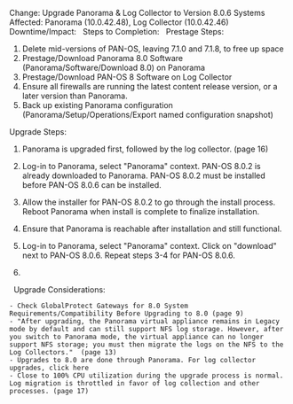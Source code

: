 Change: Upgrade Panorama & Log Collector to Version 8.0.6
Systems Affected: Panorama (10.0.42.48), Log Collector (10.0.42.46)
 
Downtime/Impact: 
 
Steps to Completion:
 
Prestage Steps:
 
1. Delete mid-versions of PAN-OS, leaving 7.1.0 and 7.1.8, to free up space
2. Prestage/Download Panorama 8.0 Software (Panorama/Software/Download 8.0) on Panorama
3. Prestage/Download PAN-OS 8 Software on Log Collector
4. Ensure all firewalls are running the latest content release version, or a later version than Panorama.
5. Back up existing Panorama configuration (Panorama/Setup/Operations/Export named configuration snapshot)


Upgrade Steps:

1. Panorama is upgraded first, followed by the log collector. (page 16)
2. Log-in to Panorama, select "Panorama" context. PAN-OS 8.0.2 is already downloaded to Panorama. PAN-OS 8.0.2 must be installed before PAN-OS 8.0.6 can be installed.
3. Allow the installer for PAN-OS 8.0.2 to go through the install process. Reboot Panorama when install is complete to finalize installation.
4. Ensure that Panorama is reachable after installation and still functional.
5. Log-in to Panorama, select "Panorama" context. Click on "download" next to PAN-OS 8.0.6. Repeat steps 3-4 for PAN-OS 8.0.6.

6. 
 
Upgrade Considerations:

	- Check GlobalProtect Gateways for 8.0 System Requirements/Compatibility Before Upgrading to 8.0 (page 9)
	- "After upgrading, the Panorama virtual appliance remains in Legacy mode by default and can still support NFS log storage. However, after you switch to Panorama mode, the virtual appliance can no longer support NFS storage; you must then migrate the logs on the NFS to the Log Collectors."  (page 13)
	- Upgrades to 8.0 are done through Panorama. For log collector upgrades, click here
	- Close to 100% CPU utilization during the upgrade process is normal. Log migration is throttled in favor of log collection and other processes. (page 17)
